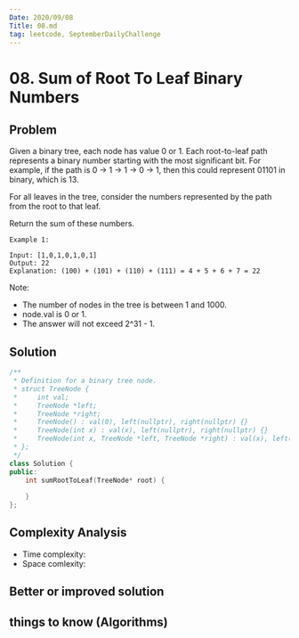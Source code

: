 ```yaml
---
Date: 2020/09/08
Title: 08.md
tag: leetcode, SeptemberDailyChallenge
---
```

# 08. Sum of Root To Leaf Binary Numbers

## Problem
Given a binary tree, each node has value 0 or 1.  Each root-to-leaf path represents a binary number starting with the most significant bit.  For example, if the path is 0 -> 1 -> 1 -> 0 -> 1, then this could represent 01101 in binary, which is 13.

For all leaves in the tree, consider the numbers represented by the path from the root to that leaf.

Return the sum of these numbers.
```
Example 1:

Input: [1,0,1,0,1,0,1]
Output: 22
Explanation: (100) + (101) + (110) + (111) = 4 + 5 + 6 + 7 = 22
```

Note:

- The number of nodes in the tree is between 1 and 1000.
- node.val is 0 or 1.
- The answer will not exceed 2^31 - 1.
## Solution
```cpp
/**
 * Definition for a binary tree node.
 * struct TreeNode {
 *     int val;
 *     TreeNode *left;
 *     TreeNode *right;
 *     TreeNode() : val(0), left(nullptr), right(nullptr) {}
 *     TreeNode(int x) : val(x), left(nullptr), right(nullptr) {}
 *     TreeNode(int x, TreeNode *left, TreeNode *right) : val(x), left(left), right(right) {}
 * };
 */
class Solution {
public:
    int sumRootToLeaf(TreeNode* root) {
        
    }
};
```
## Complexity Analysis
- Time complexity:
- Space comlexity:
## Better or improved solution

## things to know (Algorithms)